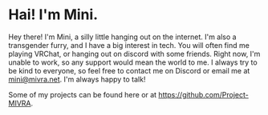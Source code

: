 # Hai! I'm Mini.

Hey there! I'm Mini, a silly little hanging out on the internet. I'm also a transgender furry, and I have a big interest in tech. You will often find me playing VRChat, or hanging out on discord with some friends. Right now, I'm unable to work, so any support would mean the world to me. I always try to be kind to everyone, so feel free to contact me on Discord or email me at mini@mivra.net. I'm always happy to talk!

Some of my projects can be found here or at https://github.com/Project-MIVRA.
